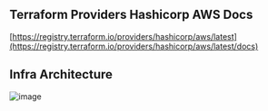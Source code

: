 ## Terraform Providers Hashicorp AWS Docs
[https://registry.terraform.io/providers/hashicorp/aws/latest](https://registry.terraform.io/providers/hashicorp/aws/latest/docs)

## Infra Architecture
![image](https://github.com/user-attachments/assets/8e03336f-70c0-49a9-9328-d9f19760a4f4)

